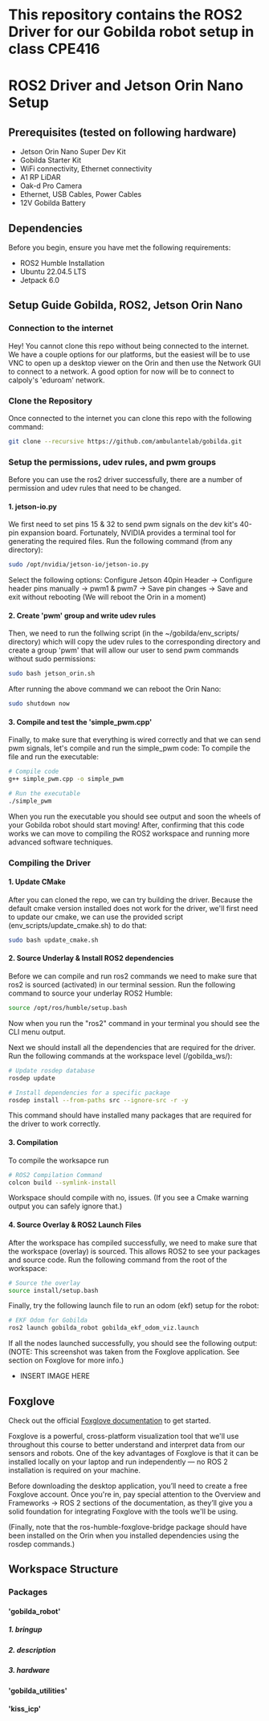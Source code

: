 # This repository contains the ROS2 Driver for our Gobilda robot setup in class CPE416 
# ROS2 Driver and Jetson Orin Nano Setup

## Prerequisites (tested on following hardware)

- Jetson Orin Nano Super Dev Kit
- Gobilda Starter Kit
- WiFi connectivity, Ethernet connectivity
- A1 RP LiDAR
- Oak-d Pro Camera
- Ethernet, USB Cables, Power Cables
- 12V Gobilda Battery

## Dependencies

Before you begin, ensure you have met the following requirements:

- ROS2 Humble Installation
- Ubuntu 22.04.5 LTS
- Jetpack 6.0

## Setup Guide Gobilda, ROS2, Jetson Orin Nano

### Connection to the internet
Hey! You cannot clone this repo without being connected to the internet. We have a couple options for our platforms, but the easiest will be to use VNC to open up a desktop viewer on the Orin and then use the Network GUI to connect to a network. A good option for now will be to connect to calpoly's 'eduroam' network.

### Clone the Repository
Once connected to the internet you can clone this repo with the following command:

```bash
git clone --recursive https://github.com/ambulantelab/gobilda.git
```

### Setup the permissions, udev rules, and pwm groups
Before you can use the ros2 driver successfully, there are a number of permission and udev rules that need to be changed.
#### 1. jetson-io.py
We first need to set pins 15 & 32 to send pwm signals on the dev kit's 40-pin expansion board. Fortunately, NVIDIA provides a terminal tool for generating the required files. Run the following command (from any directory):
```bash
sudo /opt/nvidia/jetson-io/jetson-io.py
```
Select the following options: Configure Jetson 40pin Header -> Configure header pins manually -> pwm1 & pwm7 -> Save pin changes -> Save and exit without rebooting
(We will reboot the Orin in a moment)

#### 2. Create 'pwm' group and write udev rules
Then, we need to run the follwing script (in the ~/gobilda/env_scripts/ directory) which will copy the udev rules to the corresponding directory and create a group 'pwm' that will allow our user to send pwm commands without sudo permissions:
```bash
sudo bash jetson_orin.sh
```
After running the above command we can reboot the Orin Nano:
```bash
sudo shutdown now
```

#### 3. Compile and test the 'simple_pwm.cpp'
Finally, to make sure that everything is wired correctly and that we can send pwm signals, let's compile and run the simple_pwm code:
To compile the file and run the executable:
```bash
# Compile code
g++ simple_pwm.cpp -o simple_pwm

# Run the executable
./simple_pwm
```
When you run the executable you should see output and soon the wheels of your Gobilda robot should start moving!
After, confirming that this code works we can move to compiling the ROS2 workspace and running more advanced software techniques.

### Compiling the Driver
#### 1. Update CMake
After you can cloned the repo, we can try building the driver. Because the default cmake version installed does not work for the driver, we'll first need to update our cmake, we can use the provided script (env_scripts/update_cmake.sh) to do that:
```bash
sudo bash update_cmake.sh
```
#### 2. Source Underlay & Install ROS2 dependencies
Before we can compile and run ros2 commands we need to make sure that ros2 is sourced (activated) in our terminal session. Run the following command to source your underlay ROS2 Humble:
```bash
source /opt/ros/humble/setup.bash
```
Now when you run the "ros2" command in your terminal you should see the CLI menu output. 

Next we should install all the dependencies that are required for the driver. Run the following commands at the workspace level (/gobilda_ws/):
```bash
# Update rosdep database
rosdep update

# Install dependencies for a specific package
rosdep install --from-paths src --ignore-src -r -y
```
This command should have installed many packages that are required for the driver to work correctly.

#### 3. Compilation
To compile the worksapce run
```bash
# ROS2 Compilation Command
colcon build --symlink-install
```
Workspace should compile with no, issues. (If you see a Cmake warning output you can safely ignore that.)

#### 4. Source Overlay & ROS2 Launch Files
After the workspace has compiled successfully, we need to make sure that the workspace (overlay) is sourced. This allows ROS2 to see your packages and source code. Run the following command from the root of the workspace:
```bash
# Source the overlay
source install/setup.bash
```

Finally, try the following launch file to run an odom (ekf) setup for the robot:
```bash
# EKF Odom for Gobilda
ros2 launch gobilda_robot gobilda_ekf_odom_viz.launch
```

If all the nodes launched successfully, you should see the following output: (NOTE: This screenshot was taken from the Foxglove application. See section on Foxglove for more info.)
- INSERT IMAGE HERE

## Foxglove
Check out the official [Foxglove documentation](https://docs.foxglove.dev/docs) to get started.

Foxglove is a powerful, cross-platform visualization tool that we'll use throughout this course to better understand and interpret data from our sensors and robots. One of the key advantages of Foxglove is that it can be installed locally on your laptop and run independently — no ROS 2 installation is required on your machine. 

Before downloading the desktop application, you’ll need to create a free Foxglove account. Once you're in, pay special attention to the Overview and Frameworks → ROS 2 sections of the documentation, as they’ll give you a solid foundation for integrating Foxglove with the tools we'll be using.

(Finally, note that the ros-humble-foxglove-bridge package should have been installed on the Orin when you installed dependencies using the rosdep commands.)

## Workspace Structure
### Packages
#### 'gobilda_robot'
##### 1. bringup
##### 2. description
##### 3. hardware

#### 'gobilda_utilities'
#### 'kiss_icp'
